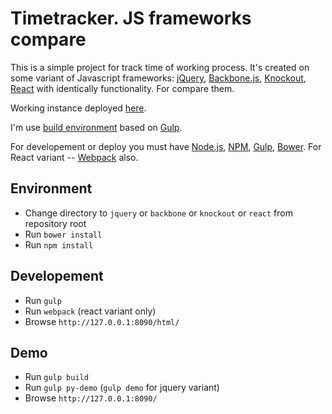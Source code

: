 # Timetracker. JS frameworks compare

This is a simple project for track time of working process.
It's created on some variant of Javascript frameworks:
[jQuery](https://jquery.com/),
[Backbone.js](http://backbonejs.org/),
[Knockout](http://knockoutjs.com/),
[React](https://reactjs.org/)
with identically functionality.
For compare them.

Working instance deployed [here](http://tt.pixel-tyumen.ru/).

I'm use [build environment](https://github.com/PixxxeL/regular-gulpfile)
based on [Gulp](https://gulpjs.com/).

For developement or deploy you must have
[Node.js](https://nodejs.org/),
[NPM](https://www.npmjs.com/),
[Gulp](https://gulpjs.com/),
[Bower](https://bower.io/).
For React variant -- [Webpack](https://webpack.js.org/) also.

## Environment

* Change directory to `jquery` or `backbone` or `knockout` or `react`
  from repository root
* Run `bower install`
* Run `npm install`

## Developement

* Run `gulp`
* Run `webpack` (react variant only)
* Browse `http://127.0.0.1:8090/html/`

## Demo

* Run `gulp build`
* Run `gulp py-demo` (`gulp demo` for jquery variant)
* Browse `http://127.0.0.1:8090/`
